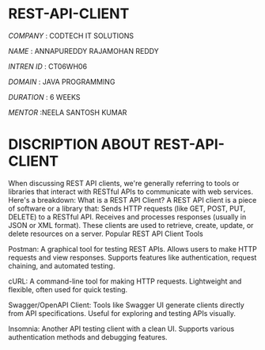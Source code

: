 # REST-API-CLIENT

*COMPANY* : CODTECH IT SOLUTIONS

*NAME* : ANNAPUREDDY RAJAMOHAN REDDY

*INTREN ID* : CT06WH06

*DOMAIN* : JAVA PROGRAMMING

*DURATION* : 6 WEEKS

*MENTOR* :NEELA SANTOSH KUMAR

# DISCRIPTION ABOUT REST-API-CLIENT

When discussing REST API clients, we're generally referring to tools or libraries that interact with RESTful APIs to communicate with web services. Here's a breakdown:
What is a REST API Client?
A REST API client is a piece of software or a library that:
Sends HTTP requests (like GET, POST, PUT, DELETE) to a RESTful API.
Receives and processes responses (usually in JSON or XML format).
These clients are used to retrieve, create, update, or delete resources on a server.
Popular REST API Client Tools

Postman:
A graphical tool for testing REST APIs.
Allows users to make HTTP requests and view responses.
Supports features like authentication, request chaining, and automated testing.

cURL:
A command-line tool for making HTTP requests.
Lightweight and flexible, often used for quick testing.

Swagger/OpenAPI Client:
Tools like Swagger UI generate clients directly from API specifications.
Useful for exploring and testing APIs visually.

Insomnia:
Another API testing client with a clean UI.
Supports various authentication methods and debugging features.
